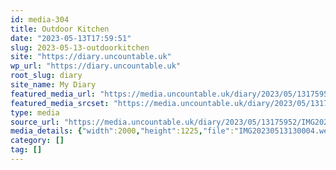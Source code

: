 ```yaml
---
id: media-304
title: Outdoor Kitchen
date: "2023-05-13T17:59:51"
slug: 2023-05-13-outdoorkitchen
site: "https://diary.uncountable.uk"
wp_url: "https://diary.uncountable.uk"
root_slug: diary
site_name: My Diary
featured_media_url: "https://media.uncountable.uk/diary/2023/05/13175952/IMG20230513130004.webp"
featured_media_srcset: "https://media.uncountable.uk/diary/2023/05/13175952/IMG20230513130004-300x184.webp 300w, https://media.uncountable.uk/diary/2023/05/13175952/IMG20230513130004-1024x627.webp 1024w, https://media.uncountable.uk/diary/2023/05/13175952/IMG20230513130004-150x150.webp 150w, https://media.uncountable.uk/diary/2023/05/13175952/IMG20230513130004-1920x1176.webp 1920w, https://media.uncountable.uk/diary/2023/05/13175952/IMG20230513130004.webp 2000w"
type: media
source_url: "https://media.uncountable.uk/diary/2023/05/13175952/IMG20230513130004.webp"
media_details: {"width":2000,"height":1225,"file":"IMG20230513130004.webp","filesize":233828,"sizes":{"medium":{"file":"IMG20230513130004-300x184.webp","width":300,"height":184,"filesize":18604,"mime_type":"image/webp","source_url":"https://media.uncountable.uk/diary/2023/05/13175952/IMG20230513130004-300x184.webp"},"large":{"file":"IMG20230513130004-1024x627.webp","width":1024,"height":627,"filesize":188024,"mime_type":"image/webp","source_url":"https://media.uncountable.uk/diary/2023/05/13175952/IMG20230513130004-1024x627.webp"},"thumbnail":{"file":"IMG20230513130004-150x150.webp","width":150,"height":150,"filesize":8084,"mime_type":"image/webp","source_url":"https://media.uncountable.uk/diary/2023/05/13175952/IMG20230513130004-150x150.webp"},"xxl":{"file":"IMG20230513130004-1920x1176.webp","width":1920,"height":1176,"filesize":516570,"mime_type":"image/webp","source_url":"https://media.uncountable.uk/diary/2023/05/13175952/IMG20230513130004-1920x1176.webp"},"full":{"file":"IMG20230513130004.webp","width":2000,"height":1225,"mime_type":"image/webp","source_url":"https://media.uncountable.uk/diary/2023/05/13175952/IMG20230513130004.webp"}},"image_meta":{"aperture":"0","credit":"","camera":"","caption":"","created_timestamp":"0","copyright":"","focal_length":"0","iso":"0","shutter_speed":"0","title":"","orientation":"0","keywords":[]}}
category: []
tag: []
---
```


